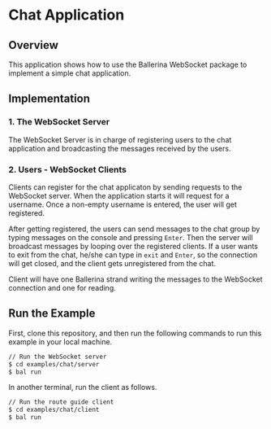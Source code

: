 # Chat Application

## Overview

This application shows how to use the Ballerina WebSocket package to implement a simple chat application.

## Implementation

### 1. The WebSocket Server
The WebSocket Server is in charge of registering users to the chat application and broadcasting the messages received by the users.

### 2. Users - WebSocket Clients
Clients can register for the chat applicaton by sending requests to the WebSocket server. When the application starts it will request for a username. Once a non-empty username is entered, the user will get registered.

After getting registered, the users can send messages to the chat group by typing messages on the console and pressing `Enter`. Then the server will broadcast messages by looping over the registered clients.
If a user wants to exit from the chat, he/she can type in `exit` and `Enter`, so the connection will get closed, and the client gets unregistered from the chat.

Client will have one Ballerina strand writing the messages to the WebSocket connection and one for reading. 

## Run the Example

First, clone this repository, and then run the following commands to run this example in your local machine.

```sh
// Run the WebSocket server
$ cd examples/chat/server
$ bal run
```

In another terminal, run the client as follows.
```sh
// Run the route guide client
$ cd examples/chat/client
$ bal run
```